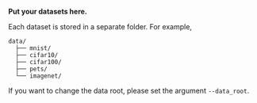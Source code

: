 **Put your datasets here.**

Each dataset is stored in a separate folder. For example,

```
data/
  ├── mnist/
  ├── cifar10/
  ├── cifar100/
  ├── pets/
  └── imagenet/
```

If you want to change the data root, please set the argument `--data_root`.

